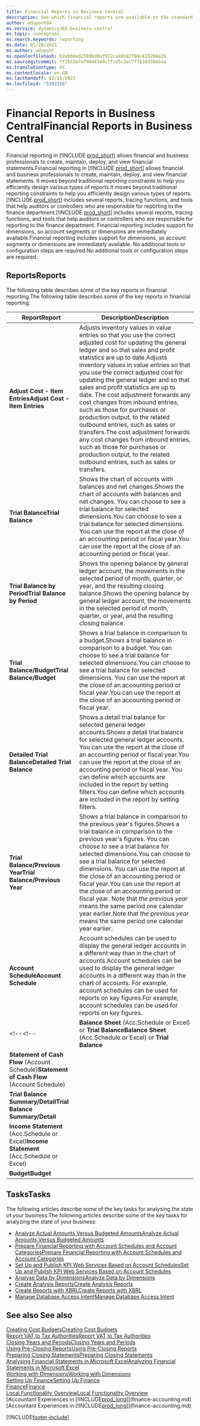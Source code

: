 ```yaml
---
title: Financial Reports in Business Central
description: See which financial reports are available in the standard version of Business Central so that you can keep track of your business.
author: edupont04
ms.service: dynamics365-business-central
ms.topic: conceptual
ms.search.keywords: reporting
ms.date: 01/28/2021
ms.author: edupont
ms.openlocfilehash: b2eb04ed2589bd0af972ca49587f84c416204a28
ms.sourcegitcommit: ff2b55b7e790447e0c1fcd5c2ec7f7610338ebaa
ms.translationtype: HT
ms.contentlocale: en-GB
ms.lasthandoff: 02/15/2021
ms.locfileid: "5392156"
---
```

# <a name="financial-reports-in-business-central"></a><span data-ttu-id="7d920-103">Financial Reports in Business Central</span><span class="sxs-lookup"><span data-stu-id="7d920-103">Financial Reports in Business Central</span></span>

<span data-ttu-id="7d920-104">Financial reporting in [!INCLUDE [prod_short](includes/prod_short.md)] allows financial and business professionals to create, maintain, deploy, and view financial statements.</span><span class="sxs-lookup"><span data-stu-id="7d920-104">Financial reporting in [!INCLUDE [prod_short](includes/prod_short.md)] allows financial and business professionals to create, maintain, deploy, and view financial statements.</span></span> <span data-ttu-id="7d920-105">It moves beyond traditional reporting constraints to help you efficiently design various types of reports.</span><span class="sxs-lookup"><span data-stu-id="7d920-105">It moves beyond traditional reporting constraints to help you efficiently design various types of reports.</span></span> <span data-ttu-id="7d920-106">[!INCLUDE [prod_short](includes/prod_short.md)] includes several reports, tracing functions, and tools that help auditors or controllers who are responsible for reporting to the finance department.</span><span class="sxs-lookup"><span data-stu-id="7d920-106">[!INCLUDE [prod_short](includes/prod_short.md)] includes several reports, tracing functions, and tools that help auditors or controllers who are responsible for reporting to the finance department.</span></span> <span data-ttu-id="7d920-107">Financial reporting includes support for dimensions, so account segments or dimensions are immediately available.</span><span class="sxs-lookup"><span data-stu-id="7d920-107">Financial reporting includes support for dimensions, so account segments or dimensions are immediately available.</span></span> <span data-ttu-id="7d920-108">No additional tools or configuration steps are required.</span><span class="sxs-lookup"><span data-stu-id="7d920-108">No additional tools or configuration steps are required.</span></span>  

## <a name="reports"></a><span data-ttu-id="7d920-109">Reports</span><span class="sxs-lookup"><span data-stu-id="7d920-109">Reports</span></span>

<span data-ttu-id="7d920-110">The following table describes some of the key reports in financial reporting.</span><span class="sxs-lookup"><span data-stu-id="7d920-110">The following table describes some of the key reports in financial reporting.</span></span>

|<span data-ttu-id="7d920-111">Report</span><span class="sxs-lookup"><span data-stu-id="7d920-111">Report</span></span> |<span data-ttu-id="7d920-112">Description</span><span class="sxs-lookup"><span data-stu-id="7d920-112">Description</span></span>  |
|---------|---------|
|<span data-ttu-id="7d920-113">**Adjust Cost - Item Entries**</span><span class="sxs-lookup"><span data-stu-id="7d920-113">**Adjust Cost - Item Entries**</span></span> | <span data-ttu-id="7d920-114">Adjusts inventory values in value entries so that you use the correct adjusted cost for updating the general ledger and so that sales and profit statistics are up to date.</span><span class="sxs-lookup"><span data-stu-id="7d920-114">Adjusts inventory values in value entries so that you use the correct adjusted cost for updating the general ledger and so that sales and profit statistics are up to date.</span></span> <span data-ttu-id="7d920-115">The cost adjustment forwards any cost changes from inbound entries, such as those for purchases or production output, to the related outbound entries, such as sales or transfers.</span><span class="sxs-lookup"><span data-stu-id="7d920-115">The cost adjustment forwards any cost changes from inbound entries, such as those for purchases or production output, to the related outbound entries, such as sales or transfers.</span></span>  |
|<span data-ttu-id="7d920-116">**Trial Balance**</span><span class="sxs-lookup"><span data-stu-id="7d920-116">**Trial Balance**</span></span>| <span data-ttu-id="7d920-117">Shows the chart of accounts with balances and net changes.</span><span class="sxs-lookup"><span data-stu-id="7d920-117">Shows the chart of accounts with balances and net changes.</span></span> <span data-ttu-id="7d920-118">You can choose to see a trial balance for selected dimensions.</span><span class="sxs-lookup"><span data-stu-id="7d920-118">You can choose to see a trial balance for selected dimensions.</span></span> <span data-ttu-id="7d920-119">You can use the report at the close of an accounting period or fiscal year.</span><span class="sxs-lookup"><span data-stu-id="7d920-119">You can use the report at the close of an accounting period or fiscal year.</span></span> |
|<span data-ttu-id="7d920-120">**Trial Balance by Period**</span><span class="sxs-lookup"><span data-stu-id="7d920-120">**Trial Balance by Period**</span></span>  | <span data-ttu-id="7d920-121">Shows the opening balance by general ledger account, the movements in the selected period of month, quarter, or year, and the resulting closing balance.</span><span class="sxs-lookup"><span data-stu-id="7d920-121">Shows the opening balance by general ledger account, the movements in the selected period of month, quarter, or year, and the resulting closing balance.</span></span>         |
|<span data-ttu-id="7d920-122">**Trial Balance/Budget**</span><span class="sxs-lookup"><span data-stu-id="7d920-122">**Trial Balance/Budget**</span></span> | <span data-ttu-id="7d920-123">Shows a trial balance in comparison to a budget.</span><span class="sxs-lookup"><span data-stu-id="7d920-123">Shows a trial balance in comparison to a budget.</span></span> <span data-ttu-id="7d920-124">You can choose to see a trial balance for selected dimensions.</span><span class="sxs-lookup"><span data-stu-id="7d920-124">You can choose to see a trial balance for selected dimensions.</span></span> <span data-ttu-id="7d920-125">You can use the report at the close of an accounting period or fiscal year.</span><span class="sxs-lookup"><span data-stu-id="7d920-125">You can use the report at the close of an accounting period or fiscal year.</span></span>        |
|<span data-ttu-id="7d920-126">**Detailed Trial Balance**</span><span class="sxs-lookup"><span data-stu-id="7d920-126">**Detailed Trial Balance**</span></span> |<span data-ttu-id="7d920-127">Shows a detail trial balance for selected general ledger accounts.</span><span class="sxs-lookup"><span data-stu-id="7d920-127">Shows a detail trial balance for selected general ledger accounts.</span></span> <span data-ttu-id="7d920-128">You can use the report at the close of an accounting period or fiscal year.</span><span class="sxs-lookup"><span data-stu-id="7d920-128">You can use the report at the close of an accounting period or fiscal year.</span></span> <span data-ttu-id="7d920-129">You can define which accounts are included in the report by setting filters.</span><span class="sxs-lookup"><span data-stu-id="7d920-129">You can define which accounts are included in the report by setting filters.</span></span>         |
|<span data-ttu-id="7d920-130">**Trial Balance/Previous Year**</span><span class="sxs-lookup"><span data-stu-id="7d920-130">**Trial Balance/Previous Year**</span></span>|<span data-ttu-id="7d920-131">Shows a trial balance in comparison to the previous year's figures.</span><span class="sxs-lookup"><span data-stu-id="7d920-131">Shows a trial balance in comparison to the previous year's figures.</span></span> <span data-ttu-id="7d920-132">You can choose to see a trial balance for selected dimensions.</span><span class="sxs-lookup"><span data-stu-id="7d920-132">You can choose to see a trial balance for selected dimensions.</span></span> <span data-ttu-id="7d920-133">You can use the report at the close of an accounting period or fiscal year.</span><span class="sxs-lookup"><span data-stu-id="7d920-133">You can use the report at the close of an accounting period or fiscal year.</span></span> <span data-ttu-id="7d920-134">Note that *the previous year* means the same period one calendar year earlier.</span><span class="sxs-lookup"><span data-stu-id="7d920-134">Note that *the previous year* means the same period one calendar year earlier.</span></span>|
|<span data-ttu-id="7d920-135">**Account Schedule**</span><span class="sxs-lookup"><span data-stu-id="7d920-135">**Account Schedule**</span></span>|<span data-ttu-id="7d920-136">Account schedules can be used to display the general ledger accounts in a different way than in the chart of accounts.</span><span class="sxs-lookup"><span data-stu-id="7d920-136">Account schedules can be used to display the general ledger accounts in a different way than in the chart of accounts.</span></span> <span data-ttu-id="7d920-137">For example, account schedules can be used for reports on key figures.</span><span class="sxs-lookup"><span data-stu-id="7d920-137">For example, account schedules can be used for reports on key figures.</span></span>|
<span data-ttu-id="7d920-138"><!--</span><span class="sxs-lookup"><span data-stu-id="7d920-138"><!--</span></span>|<span data-ttu-id="7d920-139">**Balance Sheet** (Acc.Schedule or Excel) or **Trial Balance**</span><span class="sxs-lookup"><span data-stu-id="7d920-139">**Balance Sheet** (Acc.Schedule or Excel) or **Trial Balance**</span></span> |         |
|<span data-ttu-id="7d920-140">**Statement of Cash Flow** (Account Schedule)</span><span class="sxs-lookup"><span data-stu-id="7d920-140">**Statement of Cash Flow** (Account Schedule)</span></span> |         |
|<span data-ttu-id="7d920-141">**Trial Balance Summary/Detail**</span><span class="sxs-lookup"><span data-stu-id="7d920-141">**Trial Balance Summary/Detail**</span></span> |         |
|<span data-ttu-id="7d920-142">**Income Statement** (Acc.Schedule or Excel)</span><span class="sxs-lookup"><span data-stu-id="7d920-142">**Income Statement** (Acc.Schedule or Excel)</span></span>||
|<span data-ttu-id="7d920-143">**Budget**</span><span class="sxs-lookup"><span data-stu-id="7d920-143">**Budget**</span></span> ||-->

## <a name="tasks"></a><span data-ttu-id="7d920-144">Tasks</span><span class="sxs-lookup"><span data-stu-id="7d920-144">Tasks</span></span>

<span data-ttu-id="7d920-145">The following articles describe some of the key tasks for analysing the state of your business:</span><span class="sxs-lookup"><span data-stu-id="7d920-145">The following articles describe some of the key tasks for analyzing the state of your business:</span></span>

* [<span data-ttu-id="7d920-146">Analyze Actual Amounts Versus Budgeted Amounts</span><span class="sxs-lookup"><span data-stu-id="7d920-146">Analyze Actual Amounts Versus Budgeted Amounts</span></span>](bi-how-analyze-actual-versus-budget.md)  
* [<span data-ttu-id="7d920-147">Prepare Financial Reporting with Account Schedules and Account Categories</span><span class="sxs-lookup"><span data-stu-id="7d920-147">Prepare Financial Reporting with Account Schedules and Account Categories</span></span>](bi-how-work-account-schedule.md)  
* [<span data-ttu-id="7d920-148">Set Up and Publish KPI Web Services Based on Account Schedules</span><span class="sxs-lookup"><span data-stu-id="7d920-148">Set Up and Publish KPI Web Services Based on Account Schedules</span></span>](bi-how-to-set-up-and-publish-kpi-web-services-based-on-account-schedules.md)  
* [<span data-ttu-id="7d920-149">Analyse Data by Dimensions</span><span class="sxs-lookup"><span data-stu-id="7d920-149">Analyze Data by Dimensions</span></span>](bi-how-analyze-data-dimension.md)  
* [<span data-ttu-id="7d920-150">Create Analysis Reports</span><span class="sxs-lookup"><span data-stu-id="7d920-150">Create Analysis Reports</span></span>](bi-how-create-analysis-views-reports.md)  
* [<span data-ttu-id="7d920-151">Create Reports with XBRL</span><span class="sxs-lookup"><span data-stu-id="7d920-151">Create Reports with XBRL</span></span>](bi-create-reports-with-xbrl.md)  
* [<span data-ttu-id="7d920-152">Manage Database Access Intent</span><span class="sxs-lookup"><span data-stu-id="7d920-152">Manage Database Access Intent</span></span>](admin-data-access-intent.md)  

## <a name="see-also"></a><span data-ttu-id="7d920-153">See also </span><span class="sxs-lookup"><span data-stu-id="7d920-153">See also</span></span>

[<span data-ttu-id="7d920-154">Creating Cost Budgets</span><span class="sxs-lookup"><span data-stu-id="7d920-154">Creating Cost Budgets</span></span>](finance-create-cost-budgets.md)  
[<span data-ttu-id="7d920-155">Report VAT to Tax Authorities</span><span class="sxs-lookup"><span data-stu-id="7d920-155">Report VAT to Tax Authorities</span></span>](finance-how-report-vat.md)  
[<span data-ttu-id="7d920-156">Closing Years and Periods</span><span class="sxs-lookup"><span data-stu-id="7d920-156">Closing Years and Periods</span></span>](year-close-years-periods.md)  
[<span data-ttu-id="7d920-157">Using Pre-Closing Reports</span><span class="sxs-lookup"><span data-stu-id="7d920-157">Using Pre-Closing Reports</span></span>](year-prepare-preclose-reports.md)  
[<span data-ttu-id="7d920-158">Preparing Closing Statements</span><span class="sxs-lookup"><span data-stu-id="7d920-158">Preparing Closing Statements</span></span>](year-prepare-close-statement.md)  
[<span data-ttu-id="7d920-159">Analysing Financial Statements in Microsoft Excel</span><span class="sxs-lookup"><span data-stu-id="7d920-159">Analyzing Financial Statements in Microsoft Excel</span></span>](finance-analyze-excel.md)  
[<span data-ttu-id="7d920-160">Working with Dimensions</span><span class="sxs-lookup"><span data-stu-id="7d920-160">Working with Dimensions</span></span>](finance-dimensions.md)  
[<span data-ttu-id="7d920-161">Setting Up Finance</span><span class="sxs-lookup"><span data-stu-id="7d920-161">Setting Up Finance</span></span>](finance-setup-finance.md)  
[<span data-ttu-id="7d920-162">Finance</span><span class="sxs-lookup"><span data-stu-id="7d920-162">Finance</span></span>](finance.md)  
[<span data-ttu-id="7d920-163">Local Functionality Overview</span><span class="sxs-lookup"><span data-stu-id="7d920-163">Local Functionality Overview</span></span>](about-localization.md)  
<span data-ttu-id="7d920-164">[Accountant Experiences in [!INCLUDE[prod_long](includes/prod_long.md)]](finance-accounting.md)</span><span class="sxs-lookup"><span data-stu-id="7d920-164">[Accountant Experiences in [!INCLUDE[prod_long](includes/prod_long.md)]](finance-accounting.md)</span></span>  


[!INCLUDE[footer-include](includes/footer-banner.md)]